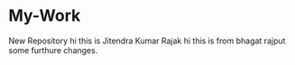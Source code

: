 # My-Work
New Repository
hi this is Jitendra Kumar Rajak
hi this is from bhagat rajput 
some furthure changes.
